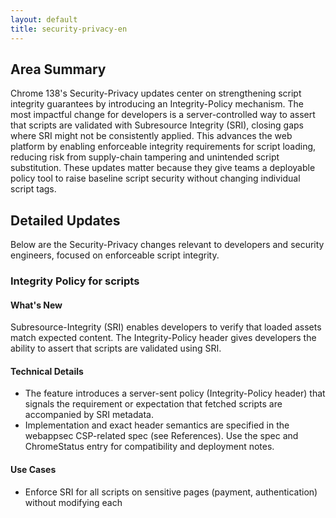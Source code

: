 ```yaml
---
layout: default
title: security-privacy-en
---
```


## Area Summary

Chrome 138's Security-Privacy updates center on strengthening script integrity guarantees by introducing an Integrity-Policy mechanism. The most impactful change for developers is a server-controlled way to assert that scripts are validated with Subresource Integrity (SRI), closing gaps where SRI might not be consistently applied. This advances the web platform by enabling enforceable integrity requirements for script loading, reducing risk from supply-chain tampering and unintended script substitution. These updates matter because they give teams a deployable policy tool to raise baseline script security without changing individual script tags.

## Detailed Updates

Below are the Security-Privacy changes relevant to developers and security engineers, focused on enforceable script integrity.

### Integrity Policy for scripts

#### What's New
Subresource-Integrity (SRI) enables developers to verify that loaded assets match expected content. The Integrity-Policy header gives developers the ability to assert that scripts are validated using SRI.

#### Technical Details
- The feature introduces a server-sent policy (Integrity-Policy header) that signals the requirement or expectation that fetched scripts are accompanied by SRI metadata.
- Implementation and exact header semantics are specified in the webappsec CSP-related spec (see References). Use the spec and ChromeStatus entry for compatibility and deployment notes.

#### Use Cases
- Enforce SRI for all scripts on sensitive pages (payment, authentication) without modifying each <script> tag.
- Reduce risk from compromised CDNs or injected script modifications by making integrity validation a deployable policy.
- Aid audits and automated checks by providing a single header-based assertion of integrity requirements.

#### References
- ChromeStatus.com entry: https://chromestatus.com/feature/5104518463627264
- Spec: https://w3c.github.io/webappsec-csp/#integrityPolicy

Save to: digest_markdown/webplatform/Security-Privacy/chrome-138-stable-en.md
